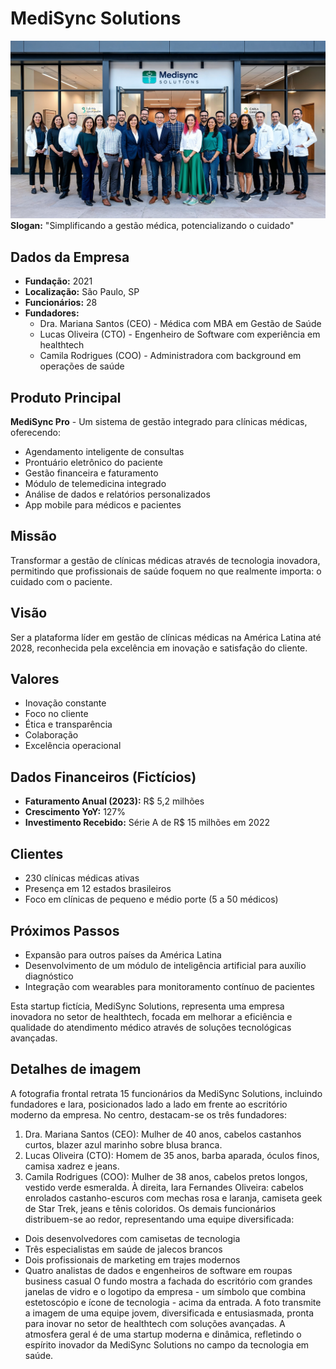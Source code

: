 # MediSync Solutions

![Medisync](img/medisync.jpg)
**Slogan:** "Simplificando a gestão médica, potencializando o cuidado"

## Dados da Empresa

- **Fundação:** 2021
- **Localização:** São Paulo, SP
- **Funcionários:** 28
- **Fundadores:**
  - Dra. Mariana Santos (CEO) - Médica com MBA em Gestão de Saúde
  - Lucas Oliveira (CTO) - Engenheiro de Software com experiência em healthtech
  - Camila Rodrigues (COO) - Administradora com background em operações de saúde

## Produto Principal

**MediSync Pro** - Um sistema de gestão integrado para clínicas médicas, oferecendo:

- Agendamento inteligente de consultas
- Prontuário eletrônico do paciente
- Gestão financeira e faturamento
- Módulo de telemedicina integrado
- Análise de dados e relatórios personalizados
- App mobile para médicos e pacientes

## Missão

Transformar a gestão de clínicas médicas através de tecnologia inovadora, permitindo que profissionais de saúde foquem no que realmente importa: o cuidado com o paciente.

## Visão

Ser a plataforma líder em gestão de clínicas médicas na América Latina até 2028, reconhecida pela excelência em inovação e satisfação do cliente.

## Valores

- Inovação constante
- Foco no cliente
- Ética e transparência
- Colaboração
- Excelência operacional

## Dados Financeiros (Fictícios)

- **Faturamento Anual (2023):** R$ 5,2 milhões
- **Crescimento YoY:** 127%
- **Investimento Recebido:** Série A de R$ 15 milhões em 2022

## Clientes

- 230 clínicas médicas ativas
- Presença em 12 estados brasileiros
- Foco em clínicas de pequeno e médio porte (5 a 50 médicos)

## Próximos Passos

- Expansão para outros países da América Latina
- Desenvolvimento de um módulo de inteligência artificial para auxílio diagnóstico
- Integração com wearables para monitoramento contínuo de pacientes

Esta startup fictícia, MediSync Solutions, representa uma empresa inovadora no setor de healthtech, focada em melhorar a eficiência e qualidade do atendimento médico através de soluções tecnológicas avançadas.

## Detalhes de imagem

A fotografia frontal retrata 15 funcionários da MediSync Solutions, incluindo fundadores e Iara, posicionados lado a lado em frente ao escritório moderno da empresa.
No centro, destacam-se os três fundadores:

1. Dra. Mariana Santos (CEO): Mulher de 40 anos, cabelos castanhos curtos, blazer azul marinho sobre blusa branca.
2. Lucas Oliveira (CTO): Homem de 35 anos, barba aparada, óculos finos, camisa xadrez e jeans.
3. Camila Rodrigues (COO): Mulher de 38 anos, cabelos pretos longos, vestido verde esmeralda.
   À direita, Iara Fernandes Oliveira: cabelos enrolados castanho-escuros com mechas rosa e laranja, camiseta geek de Star Trek, jeans e tênis coloridos.
   Os demais funcionários distribuem-se ao redor, representando uma equipe diversificada:

- Dois desenvolvedores com camisetas de tecnologia
- Três especialistas em saúde de jalecos brancos
- Dois profissionais de marketing em trajes modernos
- Quatro analistas de dados e engenheiros de software em roupas business casual
  O fundo mostra a fachada do escritório com grandes janelas de vidro e o logotipo da empresa - um símbolo que combina estetoscópio e ícone de tecnologia - acima da entrada.
  A foto transmite a imagem de uma equipe jovem, diversificada e entusiasmada, pronta para inovar no setor de healthtech com soluções avançadas. A atmosfera geral é de uma startup moderna e dinâmica, refletindo o espírito inovador da MediSync Solutions no campo da tecnologia em saúde.
